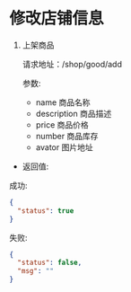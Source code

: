 # 修改店铺信息

<ol>
<li>上架商品

请求地址：/shop/good/add

参数:

* name 商品名称
* description 商品描述
* price 商品价格
* number 商品库存
* avator 图片地址

</li>
</ol>

* 返回值:

成功:
```json
{
  "status": true
}
```

失败:
```json
{
  "status": false,
  "msg": ""
}
```
